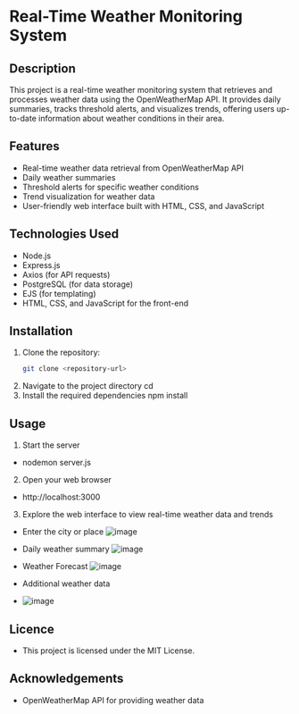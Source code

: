 # Real-Time Weather Monitoring System

## Description
This project is a real-time weather monitoring system that retrieves and processes weather data using the OpenWeatherMap API. It provides daily summaries, tracks threshold alerts, and visualizes trends, offering users up-to-date information about weather conditions in their area.

## Features
- Real-time weather data retrieval from OpenWeatherMap API
- Daily weather summaries
- Threshold alerts for specific weather conditions
- Trend visualization for weather data
- User-friendly web interface built with HTML, CSS, and JavaScript

## Technologies Used
- Node.js
- Express.js
- Axios (for API requests)
- PostgreSQL (for data storage)
- EJS (for templating)
- HTML, CSS, and JavaScript for the front-end

## Installation
1. Clone the repository:
   ```bash
   git clone <repository-url>
2. Navigate to the project directory
   cd <project-directory>
3. Install the required dependencies
   npm install

## Usage

1. Start the server
- nodemon server.js
2. Open your web browser
- http://localhost:3000

3. Explore the web interface to view real-time weather data and trends
- Enter the city or place
![image](https://github.com/user-attachments/assets/658273a8-9c5e-485b-82c8-9be966f2a21f)

- Daily weather summary
 ![image](https://github.com/user-attachments/assets/66693ce4-34c2-4e8c-8df6-6cdc88a5155d)
- Weather Forecast
![image](https://github.com/user-attachments/assets/38eee7cd-9188-4fad-8a43-a73774ce0a28)
- Additional weather data
- ![image](https://github.com/user-attachments/assets/16372d55-5536-4fab-87d8-4f5d7d8ee47a)



## Licence
- This project is licensed under the MIT License.

## Acknowledgements
- OpenWeatherMap API for providing weather data
